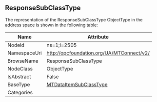 <!-- objecttype -->
## ResponseSubClassType
  
<!-- end of text -->
The representation of the ResponseSubClassType ObjectType in the address space is shown in the following table:  

|Name|Attribute|
|---|---|
|NodeId|ns=1;i=2505|
|NamespaceUri|http://opcfoundation.org/UA/MTConnect/v2/|
|BrowseName|ResponseSubClassType|
|NodeClass|ObjectType|
|IsAbstract|False|
|BaseType|[MTDataItemSubClassType](../../ObjectTypes/MTDataItemSubClassType/readme.md)|
|Categories||

